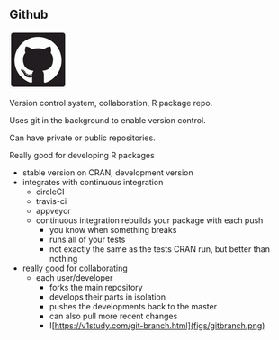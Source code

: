 ## Github

![](figs/github.png)

Version control system, collaboration, R package repo.

Uses git in the background to enable version control.

Can have private or public repositories.

Really good for developing R packages 

* stable version on CRAN, development version 
* integrates with continuous integration
  * circleCI
  * travis-ci
  * appveyor
  * continuous integration rebuilds your package with each push
    * you know when something breaks
    * runs all of your tests
    * not exactly the same as the tests CRAN run, but better than nothing
* really good for collaborating
  * each user/developer
    * forks the main repository
    * develops their parts in isolation
    * pushes the developments back to the master
    * can also pull more recent changes
    * ![https://v1study.com/git-branch.html](figs/gitbranch.png)
  

